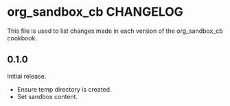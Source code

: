 # org_sandbox_cb CHANGELOG

This file is used to list changes made in each version of the org_sandbox_cb cookbook.

## 0.1.0

Initial release.

- Ensure temp directory is created.
- Set sandbox content.

